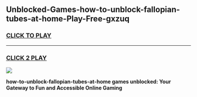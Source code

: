 
## Unblocked-Games-how-to-unblock-fallopian-tubes-at-home-Play-Free-gxzuq
<h3>
<a href="https://premium76.site?title=how-to-unblock-fallopian-tubes-at-home&ref=21A">CLICK TO PLAY</a></h3>
<hr>

<h3>
<a href="https://premium76.site?title=how-to-unblock-fallopian-tubes-at-home&ref=21A">CLICK 2 PLAY</a>
  
</h3>

<a href="https://premium76.site?title=how-to-unblock-fallopian-tubes-at-home&ref=21A"><img src="https://clearcache.store/games.png"></a>


**how-to-unblock-fallopian-tubes-at-home games unblocked: Your Gateway to Fun and Accessible Online Gaming**
